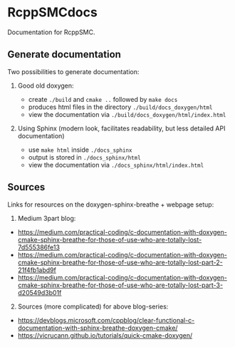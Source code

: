 # RcppSMCdocs

Documentation for RcppSMC.

## Generate documentation

Two possibilities to generate documentation:

1. Good old doxygen:
    - create `./build` and `cmake ..` followed by `make docs`
    - produces html files in the directory `./build/docs_doxygen/html`
    - view the documentation via `./build/docs_doxygen/html/index.html`

2. Using Sphinx (modern look, facilitates readability, but less detailed API documentation)
    - use `make html` inside `./docs_sphinx`
    - output is stored in `./docs_sphinx/html`
    - view the documentation via `./docs_sphinx/html/index.html`

## Sources

Links for resources on the doxygen-sphinx-breathe + webpage setup:

1. Medium 3part blog:
  - https://medium.com/practical-coding/c-documentation-with-doxygen-cmake-sphinx-breathe-for-those-of-use-who-are-totally-lost-7d555386fe13
  - https://medium.com/practical-coding/c-documentation-with-doxygen-cmake-sphinx-breathe-for-those-of-use-who-are-totally-lost-part-2-21f4fb1abd9f
  - https://medium.com/practical-coding/c-documentation-with-doxygen-cmake-sphinx-breathe-for-those-of-use-who-are-totally-lost-part-3-d20549d3b01f

2. Sources (more complicated) for above blog-series:
  - https://devblogs.microsoft.com/cppblog/clear-functional-c-documentation-with-sphinx-breathe-doxygen-cmake/
  - https://vicrucann.github.io/tutorials/quick-cmake-doxygen/
